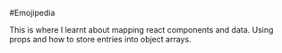 #Emojipedia

This is where I learnt about mapping react components and data. Using props and how to store entries into object arrays.
